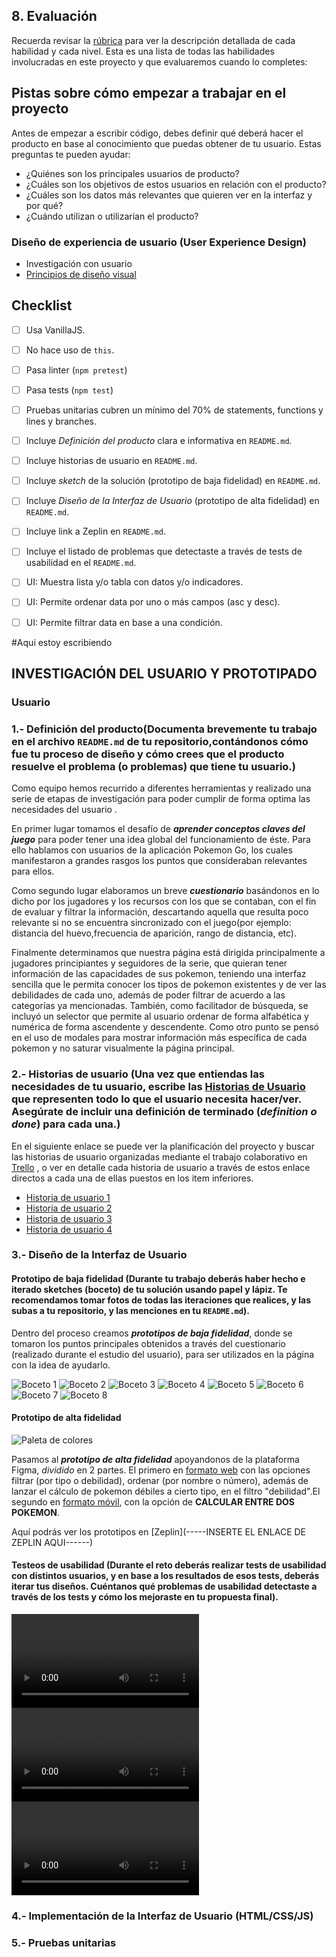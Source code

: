## **8. Evaluación**
Recuerda revisar la [rúbrica](https://docs.google.com/spreadsheets/u/1/d/e/2PACX-1vRktPN4ilZtkRN5tUb3DVhgeihwlzk63_-JI3moA-bXpKDbHDioAK2H3qbrwWNb0Ql4wX22Tgv7-PDv/pubhtml)
para ver la descripción detallada de cada habilidad y cada nivel. Esta es una
lista de todas las habilidades involucradas en este proyecto y que evaluaremos
cuando lo completes:

## **Pistas sobre cómo empezar a trabajar en el proyecto**

Antes de empezar a escribir código, debes definir qué deberá hacer el producto
en base al conocimiento que puedas obtener de tu usuario. Estas preguntas te
pueden ayudar:

* ¿Quiénes son los principales usuarios de producto?
* ¿Cuáles son los objetivos de estos usuarios en relación con el producto?
* ¿Cuáles son los datos más relevantes que quieren ver en la interfaz y por qué?
* ¿Cuándo utilizan o utilizarían el producto?

### **Diseño de experiencia de usuario (User Experience Design)**

* Investigación con usuario
* [Principios de diseño visual](https://lms.laboratoria.la/cohorts/scl-2019-01-bc-core-commoncore-scl008/courses/diseno-visual)


## **Checklist**

* [ ] Usa VanillaJS.
* [ ] No hace uso de `this`.
* [ ] Pasa linter (`npm pretest`)
* [ ] Pasa tests (`npm test`)
* [ ] Pruebas unitarias cubren un mínimo del 70% de statements, functions y
  lines y branches.
* [ ] Incluye _Definición del producto_ clara e informativa en `README.md`.
* [ ] Incluye historias de usuario en `README.md`.
* [ ] Incluye _sketch_ de la solución (prototipo de baja fidelidad) en
  `README.md`.
* [ ] Incluye _Diseño de la Interfaz de Usuario_ (prototipo de alta fidelidad)
  en `README.md`.
* [ ] Incluye link a Zeplin en `README.md`.
* [ ] Incluye el listado de problemas que detectaste a través de tests de
  usabilidad en el `README.md`.
* [ ] UI: Muestra lista y/o tabla con datos y/o indicadores.
* [ ] UI: Permite ordenar data por uno o más campos (asc y desc).
* [ ] UI: Permite filtrar data en base a una condición.


#Aqui estoy escribiendo

## INVESTIGACIÓN DEL USUARIO Y PROTOTIPADO

### Usuario

### **1.- Definición del producto**(Documenta brevemente tu trabajo en el archivo `README.md` de tu repositorio,contándonos cómo fue tu proceso de diseño y cómo crees que el producto resuelve el problema (o problemas) que tiene tu usuario.)

Como equipo hemos recurrido a diferentes herramientas y realizado una serie de etapas de investigación para poder cumplir de forma optima las necesidades del usuario . 

En primer lugar tomamos el desafío de _**aprender conceptos claves del juego**_ para poder tener una idea global del funcionamiento de éste. Para ello hablamos con usuarios de la aplicación Pokemon Go, los cuales manifestaron a grandes rasgos los puntos que consideraban relevantes para ellos.

Como segundo lugar elaboramos un breve _**cuestionario**_ basándonos en lo dicho por los jugadores y los recursos con los que se contaban, con el fin de evaluar y filtrar la información, descartando aquella que resulta poco relevante si no se encuentra sincronizado con el juego(por ejemplo: distancia del huevo,frecuencia de aparición, rango de distancia, etc).

Finalmente determinamos que nuestra página está dirigida principalmente a jugadores principiantes y seguidores de la serie, que quieran tener información de las capacidades de sus pokemon, teniendo una interfaz sencilla que le permita conocer los tipos de pokemon existentes y de ver las debilidades de cada uno, además de poder filtrar de acuerdo a las categorías ya mencionadas. También, como facilitador de búsqueda, se incluyó un selector que permite al usuario ordenar de forma alfabética y numérica de forma ascendente y descendente. Como otro punto se pensó en el uso de modales para mostrar información más específica de cada pokemon y no saturar visualmente la página principal.

### **2.- Historias de usuario** (Una vez que entiendas las necesidades de tu usuario, escribe las [Historias de Usuario](https://es.wikipedia.org/wiki/Historias_de_usuario) que representen todo lo que el usuario necesita hacer/ver. Asegúrate de incluir una definición de terminado (_definition o done_) para cada una.)

En el siguiente enlace se puede ver la planificación del proyecto y buscar las historias de usuario organizadas mediante el trabajo colaborativo en [Trello](https://trello.com/b/FtpL7G78/pokemon) , o ver en detalle cada historia de usuario a través de estos enlace directos a cada una de ellas puestos en los item inferiores.
- [Historia de usuario 1](https://trello.com/c/5Ssujcum/20-hu-1)
- [Historia de usuario 2](https://trello.com/c/PO4caJLp/21-hu-2)
- [Historia de usuario 3](https://trello.com/c/o4EC464E/22-hu-3)
- [Historia de usuario 4](https://trello.com/c/pBktnNl4/43-hu-4)

### **3.- Diseño de la Interfaz de Usuario**

#### Prototipo de baja fidelidad (Durante tu trabajo deberás haber hecho e iterado sketches (boceto) de tu solución usando papel y lápiz. Te recomendamos tomar fotos de todas las iteraciones que realices, y las subas a tu repositorio, y las menciones en tu `README.md`).

Dentro del proceso creamos _**prototipos de baja fidelidad**_, donde se tomaron los puntos principales obtenidos a través del cuestionario (realizado durante el estudio del usuario), para ser utilizados en la página con la idea de ayudarlo.

![Boceto 1](img/Usser-Test/Usser-Test-1.jpg)
![Boceto 2](img/Usser-Test/Usser-Test-2.jpg)
![Boceto 3](img/Usser-Test/Usser-Test-3.jpg)
![Boceto 4](img/Usser-Test/Usser-Test-4.jpg)
![Boceto 5](img/Usser-Test/Usser-Test-5.jpg)
![Boceto 6](img/Usser-Test/Usser-Test-6.jpg)
![Boceto 7](img/Usser-Test/Usser-Test-7.jpg)
![Boceto 8](img/Usser-Test/Usser-Test-8.jpg)

#### Prototipo de alta fidelidad

![Paleta de colores](img/Color-Tool.png)

 Pasamos al _**prototipo de alta fidelidad**_ apoyandonos de la plataforma Figma, *dividido* en 2 partes. El primero en [formato web](https://www.figma.com/proto/UklgZbnbeiRK3uRGfYdwxycz/Pokemon-prototipe?node-id=44%3A1&scaling=min-zoom) con las opciones filtrar (por tipo o debilidad), ordenar (por nombre o número), además de lanzar el cálculo de pokemon débiles a cierto tipo, en el filtro "debilidad".El segundo en [formato móvil](https://www.figma.com/file/dHEHnZKbmbC33I0HEpZOxOSB/App-Pokemon-para-celular?node-id=0%3A1), con la opción de **CALCULAR ENTRE DOS POKEMON**.

Aquí podrás ver los prototipos en [Zeplin](-----INSERTE EL ENLACE DE ZEPLIN AQUI------)

#### Testeos de usabilidad (Durante el reto deberás realizar tests de usabilidad con distintos usuarios, y en base a los resultados de esos tests, deberás iterar tus diseños. Cuéntanos qué problemas de usabilidad detectaste a través de los tests y cómo los mejoraste en tu propuesta final).

![Video 1](img/Usser-Test/Usser-Test-Video-1.mp4)
![Video 2](img/Usser-Test/Usser-Test-Video-2.mp4)
![Video 3](img/Usser-Test/Usser-Test-Video-3.mp4)

### **4.- Implementación de la Interfaz de Usuario (HTML/CSS/JS)**


<!-- 1. Mostrar la data en una interfaz: puede ser un card, una tabla, una lista, etc.
2. Permitir al usuario filtrar y ordenar la data.
3. Calcular estadísticas de la colección (o subcolección) como media aritmética,
máximo y/o mínimo de algún atributo numérico, o contar cuántas veces aparece
un determinado valor, por ejemplo.
4. Visualizarse sin problemas desde distintos tamaños de pantallas: móviles,
tablets y desktops.

Es importante que tu interfaz, a pesar de ser una versión mínima de tu ideal,
siga los fundamentos de _visual design_. -->


### **5.- Pruebas unitarias**

<!-- El _boilerplate_ de este proyecto no incluye pruebas unitarias, pero esperamos
que escribas tu propias pruebas unitarias para las funciones encargadas de
_procesar_, _filtrar_ y _ordenar_ la data, así como _calcular_ estadísticas.
Para ello te recomendamos implementar las siguientes funciones en el archivo
`src/data.js`:

* `filterData(data, condition)`: esta función `filter` o filtrar recibiría la
data, y nos retornaría aquellos datos que sí cumplan con la condición.

* `sortData(data, sortBy, sortOrder)`: esta función `sort` u ordenar
recibe tres parámetros.
El primer parámetro, `data`, nos entrega los datos.
El segundo parámetro, `sortBy`, nos dice con respecto a cuál de los campos de
la data se quiere ordenar.
El tercer parámetro, `sortOrder`, indica si se quiere ordenar de manera
ascendente o descendente.

* `computeStats(data)`: la función `compute` o calcular, nos permitirá hacer
cálculos estadísticos básicos para ser mostrados de acuerdo a la data
proporcionada.

Estas son ideas de funciones que podrías implementar, pero esto depende de tu
propia implementación.

El archivo `src/data.js` tiene que tener una cobertura del 70% de _statements_
(_sentencias_), _functions_ (_funciones_), _lines_ (_líneas_), y _branches_
(_ramas_).

Estas funciones deben ser [_puras_](https://medium.com/laboratoria-developers/introducci%C3%B3n-a-la-programaci%C3%B3n-funcional-en-javascript-parte-2-funciones-puras-b99e08c2895d)
e independientes del DOM. Estas funciones serán después usadas desde el archivo
`src/main.js`, al cargar la página, y cada vez que el usuario interactúe (click,
filtrado, ordenado, ...). -->


